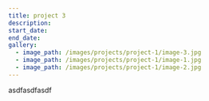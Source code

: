 ```yaml
---
title: project 3
description:
start_date:
end_date:
gallery:
  - image_path: /images/projects/project-1/image-3.jpg
  - image_path: /images/projects/project-1/image-1.jpg
  - image_path: /images/projects/project-1/image-2.jpg
---
```



asdfasdfasdf